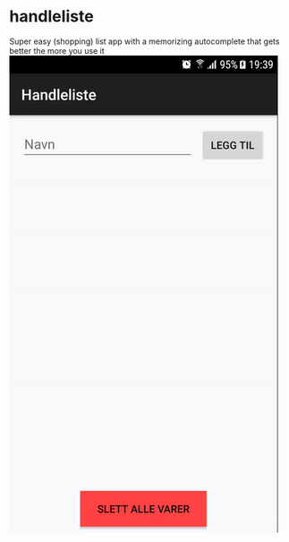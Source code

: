 # handleliste
Super easy (shopping) list app with a memorizing autocomplete that gets better the more you use it
 ![](https://github.com/knalum/handleliste/blob/master/demo.gif?raw=true)